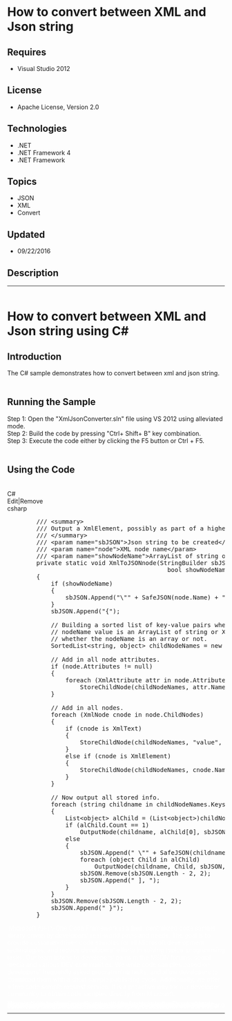# How to convert between XML and Json string
## Requires
- Visual Studio 2012
## License
- Apache License, Version 2.0
## Technologies
- .NET
- .NET Framework 4
- .NET Framework
## Topics
- JSON
- XML
- Convert
## Updated
- 09/22/2016
## Description

<hr>
<div><a href="http://blogs.msdn.com/b/onecode"><img src="https://aka.ms/onecodesampletopbanner1" alt=""></a><strong></strong><em></em></div>
<h1>How to convert between XML and Json string using C#</h1>
<h2>Introduction</h2>
<p class="MsoNormal">The C# sample demonstrates how to convert between xml and <span class="SpellE">
json</span> string.<br>
<br>
</p>
<h2>Running the Sample</h2>
<p class="MsoNormal">Step 1: Open the &quot;XmlJsonConverter.sln&quot; file using VS 2012 using alleviated mode.<br>
Step 2: Build the code by pressing &quot;Ctrl&#43; Shift&#43; B&quot; key combination. <br>
Step 3: Execute the code either by clicking the F5 button or Ctrl &#43; F5. <br>
<br>
</p>
<h2>Using the Code</h2>
<p class="MsoNormal" style="margin-bottom:.0001pt; line-height:normal; text-autospace:none">
&nbsp;</p>
<div class="scriptcode">
<div class="pluginEditHolder" pluginCommand="mceScriptCode">
<div class="title"><span>C#</span></div>
<div class="pluginLinkHolder"><span class="pluginEditHolderLink">Edit</span>|<span class="pluginRemoveHolderLink">Remove</span></div>
<span class="hidden">csharp</span>

<div class="preview">
<pre class="csharp">&nbsp;&nbsp;&nbsp;&nbsp;&nbsp;&nbsp;&nbsp;&nbsp;<span class="cs__com">///&nbsp;&lt;summary&gt;</span>&nbsp;
&nbsp;&nbsp;&nbsp;&nbsp;&nbsp;&nbsp;&nbsp;&nbsp;<span class="cs__com">///&nbsp;Output&nbsp;a&nbsp;XmlElement,&nbsp;possibly&nbsp;as&nbsp;part&nbsp;of&nbsp;a&nbsp;higher&nbsp;array</span>&nbsp;
&nbsp;&nbsp;&nbsp;&nbsp;&nbsp;&nbsp;&nbsp;&nbsp;<span class="cs__com">///&nbsp;&lt;/summary&gt;</span>&nbsp;
&nbsp;&nbsp;&nbsp;&nbsp;&nbsp;&nbsp;&nbsp;&nbsp;<span class="cs__com">///&nbsp;&lt;param&nbsp;name=&quot;sbJSON&quot;&gt;Json&nbsp;string&nbsp;to&nbsp;be&nbsp;created&lt;/param&gt;</span>&nbsp;
&nbsp;&nbsp;&nbsp;&nbsp;&nbsp;&nbsp;&nbsp;&nbsp;<span class="cs__com">///&nbsp;&lt;param&nbsp;name=&quot;node&quot;&gt;XML&nbsp;node&nbsp;name&lt;/param&gt;</span>&nbsp;
&nbsp;&nbsp;&nbsp;&nbsp;&nbsp;&nbsp;&nbsp;&nbsp;<span class="cs__com">///&nbsp;&lt;param&nbsp;name=&quot;showNodeName&quot;&gt;ArrayList&nbsp;of&nbsp;string&nbsp;or&nbsp;XmlElement&lt;/param&gt;</span>&nbsp;
&nbsp;&nbsp;&nbsp;&nbsp;&nbsp;&nbsp;&nbsp;&nbsp;<span class="cs__keyword">private</span>&nbsp;<span class="cs__keyword">static</span>&nbsp;<span class="cs__keyword">void</span>&nbsp;XmlToJSONnode(StringBuilder&nbsp;sbJSON,&nbsp;XmlElement&nbsp;node,&nbsp;&nbsp;
&nbsp;&nbsp;&nbsp;&nbsp;&nbsp;&nbsp;&nbsp;&nbsp;&nbsp;&nbsp;&nbsp;&nbsp;&nbsp;&nbsp;&nbsp;&nbsp;&nbsp;&nbsp;&nbsp;&nbsp;&nbsp;&nbsp;&nbsp;&nbsp;&nbsp;&nbsp;&nbsp;&nbsp;&nbsp;&nbsp;&nbsp;&nbsp;&nbsp;&nbsp;&nbsp;&nbsp;&nbsp;&nbsp;&nbsp;&nbsp;&nbsp;&nbsp;&nbsp;&nbsp;<span class="cs__keyword">bool</span>&nbsp;showNodeName)&nbsp;
&nbsp;&nbsp;&nbsp;&nbsp;&nbsp;&nbsp;&nbsp;&nbsp;{&nbsp;
&nbsp;&nbsp;&nbsp;&nbsp;&nbsp;&nbsp;&nbsp;&nbsp;&nbsp;&nbsp;&nbsp;&nbsp;<span class="cs__keyword">if</span>&nbsp;(showNodeName)&nbsp;
&nbsp;&nbsp;&nbsp;&nbsp;&nbsp;&nbsp;&nbsp;&nbsp;&nbsp;&nbsp;&nbsp;&nbsp;{&nbsp;
&nbsp;&nbsp;&nbsp;&nbsp;&nbsp;&nbsp;&nbsp;&nbsp;&nbsp;&nbsp;&nbsp;&nbsp;&nbsp;&nbsp;&nbsp;&nbsp;sbJSON.Append(<span class="cs__string">&quot;\&quot;&quot;</span>&nbsp;&#43;&nbsp;SafeJSON(node.Name)&nbsp;&#43;&nbsp;<span class="cs__string">&quot;\&quot;:&nbsp;&quot;</span>);&nbsp;
&nbsp;&nbsp;&nbsp;&nbsp;&nbsp;&nbsp;&nbsp;&nbsp;&nbsp;&nbsp;&nbsp;&nbsp;}&nbsp;
&nbsp;&nbsp;&nbsp;&nbsp;&nbsp;&nbsp;&nbsp;&nbsp;&nbsp;&nbsp;&nbsp;&nbsp;sbJSON.Append(<span class="cs__string">&quot;{&quot;</span>);&nbsp;
&nbsp;
&nbsp;&nbsp;&nbsp;&nbsp;&nbsp;&nbsp;&nbsp;&nbsp;&nbsp;&nbsp;&nbsp;&nbsp;<span class="cs__com">//&nbsp;Building&nbsp;a&nbsp;sorted&nbsp;list&nbsp;of&nbsp;key-value&nbsp;pairs&nbsp;where&nbsp;key&nbsp;is&nbsp;case-sensitive</span>&nbsp;
&nbsp;&nbsp;&nbsp;&nbsp;&nbsp;&nbsp;&nbsp;&nbsp;&nbsp;&nbsp;&nbsp;&nbsp;<span class="cs__com">//&nbsp;nodeName&nbsp;value&nbsp;is&nbsp;an&nbsp;ArrayList&nbsp;of&nbsp;string&nbsp;or&nbsp;XmlElement&nbsp;so&nbsp;that&nbsp;we&nbsp;know</span>&nbsp;
&nbsp;&nbsp;&nbsp;&nbsp;&nbsp;&nbsp;&nbsp;&nbsp;&nbsp;&nbsp;&nbsp;&nbsp;<span class="cs__com">//&nbsp;whether&nbsp;the&nbsp;nodeName&nbsp;is&nbsp;an&nbsp;array&nbsp;or&nbsp;not.</span>&nbsp;
&nbsp;&nbsp;&nbsp;&nbsp;&nbsp;&nbsp;&nbsp;&nbsp;&nbsp;&nbsp;&nbsp;&nbsp;SortedList&lt;<span class="cs__keyword">string</span>,&nbsp;<span class="cs__keyword">object</span>&gt;&nbsp;childNodeNames&nbsp;=&nbsp;<span class="cs__keyword">new</span>&nbsp;SortedList&lt;<span class="cs__keyword">string</span>,&nbsp;<span class="cs__keyword">object</span>&gt;();&nbsp;
&nbsp;
&nbsp;&nbsp;&nbsp;&nbsp;&nbsp;&nbsp;&nbsp;&nbsp;&nbsp;&nbsp;&nbsp;&nbsp;<span class="cs__com">//&nbsp;Add&nbsp;in&nbsp;all&nbsp;node&nbsp;attributes.</span>&nbsp;
&nbsp;&nbsp;&nbsp;&nbsp;&nbsp;&nbsp;&nbsp;&nbsp;&nbsp;&nbsp;&nbsp;&nbsp;<span class="cs__keyword">if</span>&nbsp;(node.Attributes&nbsp;!=&nbsp;<span class="cs__keyword">null</span>)&nbsp;
&nbsp;&nbsp;&nbsp;&nbsp;&nbsp;&nbsp;&nbsp;&nbsp;&nbsp;&nbsp;&nbsp;&nbsp;{&nbsp;
&nbsp;&nbsp;&nbsp;&nbsp;&nbsp;&nbsp;&nbsp;&nbsp;&nbsp;&nbsp;&nbsp;&nbsp;&nbsp;&nbsp;&nbsp;&nbsp;<span class="cs__keyword">foreach</span>&nbsp;(XmlAttribute&nbsp;attr&nbsp;<span class="cs__keyword">in</span>&nbsp;node.Attributes)&nbsp;
&nbsp;&nbsp;&nbsp;&nbsp;&nbsp;&nbsp;&nbsp;&nbsp;&nbsp;&nbsp;&nbsp;&nbsp;&nbsp;&nbsp;&nbsp;&nbsp;&nbsp;&nbsp;&nbsp;&nbsp;StoreChildNode(childNodeNames,&nbsp;attr.Name,&nbsp;attr.InnerText);&nbsp;
&nbsp;&nbsp;&nbsp;&nbsp;&nbsp;&nbsp;&nbsp;&nbsp;&nbsp;&nbsp;&nbsp;&nbsp;}&nbsp;
&nbsp;
&nbsp;&nbsp;&nbsp;&nbsp;&nbsp;&nbsp;&nbsp;&nbsp;&nbsp;&nbsp;&nbsp;&nbsp;<span class="cs__com">//&nbsp;Add&nbsp;in&nbsp;all&nbsp;nodes.</span>&nbsp;
&nbsp;&nbsp;&nbsp;&nbsp;&nbsp;&nbsp;&nbsp;&nbsp;&nbsp;&nbsp;&nbsp;&nbsp;<span class="cs__keyword">foreach</span>&nbsp;(XmlNode&nbsp;cnode&nbsp;<span class="cs__keyword">in</span>&nbsp;node.ChildNodes)&nbsp;
&nbsp;&nbsp;&nbsp;&nbsp;&nbsp;&nbsp;&nbsp;&nbsp;&nbsp;&nbsp;&nbsp;&nbsp;{&nbsp;
&nbsp;&nbsp;&nbsp;&nbsp;&nbsp;&nbsp;&nbsp;&nbsp;&nbsp;&nbsp;&nbsp;&nbsp;&nbsp;&nbsp;&nbsp;&nbsp;<span class="cs__keyword">if</span>&nbsp;(cnode&nbsp;<span class="cs__keyword">is</span>&nbsp;XmlText)&nbsp;
&nbsp;&nbsp;&nbsp;&nbsp;&nbsp;&nbsp;&nbsp;&nbsp;&nbsp;&nbsp;&nbsp;&nbsp;&nbsp;&nbsp;&nbsp;&nbsp;{&nbsp;
&nbsp;&nbsp;&nbsp;&nbsp;&nbsp;&nbsp;&nbsp;&nbsp;&nbsp;&nbsp;&nbsp;&nbsp;&nbsp;&nbsp;&nbsp;&nbsp;&nbsp;&nbsp;&nbsp;&nbsp;StoreChildNode(childNodeNames,&nbsp;<span class="cs__string">&quot;value&quot;</span>,&nbsp;cnode.InnerText);&nbsp;
&nbsp;&nbsp;&nbsp;&nbsp;&nbsp;&nbsp;&nbsp;&nbsp;&nbsp;&nbsp;&nbsp;&nbsp;&nbsp;&nbsp;&nbsp;&nbsp;}&nbsp;
&nbsp;&nbsp;&nbsp;&nbsp;&nbsp;&nbsp;&nbsp;&nbsp;&nbsp;&nbsp;&nbsp;&nbsp;&nbsp;&nbsp;&nbsp;&nbsp;<span class="cs__keyword">else</span>&nbsp;<span class="cs__keyword">if</span>&nbsp;(cnode&nbsp;<span class="cs__keyword">is</span>&nbsp;XmlElement)&nbsp;
&nbsp;&nbsp;&nbsp;&nbsp;&nbsp;&nbsp;&nbsp;&nbsp;&nbsp;&nbsp;&nbsp;&nbsp;&nbsp;&nbsp;&nbsp;&nbsp;{&nbsp;
&nbsp;&nbsp;&nbsp;&nbsp;&nbsp;&nbsp;&nbsp;&nbsp;&nbsp;&nbsp;&nbsp;&nbsp;&nbsp;&nbsp;&nbsp;&nbsp;&nbsp;&nbsp;&nbsp;&nbsp;StoreChildNode(childNodeNames,&nbsp;cnode.Name,&nbsp;cnode);&nbsp;
&nbsp;&nbsp;&nbsp;&nbsp;&nbsp;&nbsp;&nbsp;&nbsp;&nbsp;&nbsp;&nbsp;&nbsp;&nbsp;&nbsp;&nbsp;&nbsp;}&nbsp;
&nbsp;&nbsp;&nbsp;&nbsp;&nbsp;&nbsp;&nbsp;&nbsp;&nbsp;&nbsp;&nbsp;&nbsp;}&nbsp;
&nbsp;
&nbsp;&nbsp;&nbsp;&nbsp;&nbsp;&nbsp;&nbsp;&nbsp;&nbsp;&nbsp;&nbsp;&nbsp;<span class="cs__com">//&nbsp;Now&nbsp;output&nbsp;all&nbsp;stored&nbsp;info.</span>&nbsp;
&nbsp;&nbsp;&nbsp;&nbsp;&nbsp;&nbsp;&nbsp;&nbsp;&nbsp;&nbsp;&nbsp;&nbsp;<span class="cs__keyword">foreach</span>&nbsp;(<span class="cs__keyword">string</span>&nbsp;childname&nbsp;<span class="cs__keyword">in</span>&nbsp;childNodeNames.Keys)&nbsp;
&nbsp;&nbsp;&nbsp;&nbsp;&nbsp;&nbsp;&nbsp;&nbsp;&nbsp;&nbsp;&nbsp;&nbsp;{&nbsp;
&nbsp;&nbsp;&nbsp;&nbsp;&nbsp;&nbsp;&nbsp;&nbsp;&nbsp;&nbsp;&nbsp;&nbsp;&nbsp;&nbsp;&nbsp;&nbsp;List&lt;<span class="cs__keyword">object</span>&gt;&nbsp;alChild&nbsp;=&nbsp;(List&lt;<span class="cs__keyword">object</span>&gt;)childNodeNames[childname];&nbsp;
&nbsp;&nbsp;&nbsp;&nbsp;&nbsp;&nbsp;&nbsp;&nbsp;&nbsp;&nbsp;&nbsp;&nbsp;&nbsp;&nbsp;&nbsp;&nbsp;<span class="cs__keyword">if</span>&nbsp;(alChild.Count&nbsp;==&nbsp;<span class="cs__number">1</span>)&nbsp;
&nbsp;&nbsp;&nbsp;&nbsp;&nbsp;&nbsp;&nbsp;&nbsp;&nbsp;&nbsp;&nbsp;&nbsp;&nbsp;&nbsp;&nbsp;&nbsp;&nbsp;&nbsp;&nbsp;&nbsp;OutputNode(childname,&nbsp;alChild[<span class="cs__number">0</span>],&nbsp;sbJSON,&nbsp;<span class="cs__keyword">true</span>);&nbsp;
&nbsp;&nbsp;&nbsp;&nbsp;&nbsp;&nbsp;&nbsp;&nbsp;&nbsp;&nbsp;&nbsp;&nbsp;&nbsp;&nbsp;&nbsp;&nbsp;<span class="cs__keyword">else</span>&nbsp;
&nbsp;&nbsp;&nbsp;&nbsp;&nbsp;&nbsp;&nbsp;&nbsp;&nbsp;&nbsp;&nbsp;&nbsp;&nbsp;&nbsp;&nbsp;&nbsp;{&nbsp;
&nbsp;&nbsp;&nbsp;&nbsp;&nbsp;&nbsp;&nbsp;&nbsp;&nbsp;&nbsp;&nbsp;&nbsp;&nbsp;&nbsp;&nbsp;&nbsp;&nbsp;&nbsp;&nbsp;&nbsp;sbJSON.Append(<span class="cs__string">&quot;&nbsp;\&quot;&quot;</span>&nbsp;&#43;&nbsp;SafeJSON(childname)&nbsp;&#43;&nbsp;<span class="cs__string">&quot;\&quot;:&nbsp;[&nbsp;&quot;</span>);&nbsp;
&nbsp;&nbsp;&nbsp;&nbsp;&nbsp;&nbsp;&nbsp;&nbsp;&nbsp;&nbsp;&nbsp;&nbsp;&nbsp;&nbsp;&nbsp;&nbsp;&nbsp;&nbsp;&nbsp;&nbsp;<span class="cs__keyword">foreach</span>&nbsp;(<span class="cs__keyword">object</span>&nbsp;Child&nbsp;<span class="cs__keyword">in</span>&nbsp;alChild)&nbsp;
&nbsp;&nbsp;&nbsp;&nbsp;&nbsp;&nbsp;&nbsp;&nbsp;&nbsp;&nbsp;&nbsp;&nbsp;&nbsp;&nbsp;&nbsp;&nbsp;&nbsp;&nbsp;&nbsp;&nbsp;&nbsp;&nbsp;&nbsp;&nbsp;OutputNode(childname,&nbsp;Child,&nbsp;sbJSON,&nbsp;<span class="cs__keyword">false</span>);&nbsp;
&nbsp;&nbsp;&nbsp;&nbsp;&nbsp;&nbsp;&nbsp;&nbsp;&nbsp;&nbsp;&nbsp;&nbsp;&nbsp;&nbsp;&nbsp;&nbsp;&nbsp;&nbsp;&nbsp;&nbsp;sbJSON.Remove(sbJSON.Length&nbsp;-&nbsp;<span class="cs__number">2</span>,&nbsp;<span class="cs__number">2</span>);&nbsp;
&nbsp;&nbsp;&nbsp;&nbsp;&nbsp;&nbsp;&nbsp;&nbsp;&nbsp;&nbsp;&nbsp;&nbsp;&nbsp;&nbsp;&nbsp;&nbsp;&nbsp;&nbsp;&nbsp;&nbsp;sbJSON.Append(<span class="cs__string">&quot;&nbsp;],&nbsp;&quot;</span>);&nbsp;
&nbsp;&nbsp;&nbsp;&nbsp;&nbsp;&nbsp;&nbsp;&nbsp;&nbsp;&nbsp;&nbsp;&nbsp;&nbsp;&nbsp;&nbsp;&nbsp;}&nbsp;
&nbsp;&nbsp;&nbsp;&nbsp;&nbsp;&nbsp;&nbsp;&nbsp;&nbsp;&nbsp;&nbsp;&nbsp;}&nbsp;
&nbsp;&nbsp;&nbsp;&nbsp;&nbsp;&nbsp;&nbsp;&nbsp;&nbsp;&nbsp;&nbsp;&nbsp;sbJSON.Remove(sbJSON.Length&nbsp;-&nbsp;<span class="cs__number">2</span>,&nbsp;<span class="cs__number">2</span>);&nbsp;
&nbsp;&nbsp;&nbsp;&nbsp;&nbsp;&nbsp;&nbsp;&nbsp;&nbsp;&nbsp;&nbsp;&nbsp;sbJSON.Append(<span class="cs__string">&quot;&nbsp;}&quot;</span>);&nbsp;
&nbsp;&nbsp;&nbsp;&nbsp;&nbsp;&nbsp;&nbsp;&nbsp;}</pre>
</div>
</div>
</div>
<div class="endscriptcode"><span style="color:#ffffff">&nbsp;Microsoft All-In-One Code Framework is a free, centralized code sample library driven by developers' real-world pains and needs. The goal is to provide customer-driven code samples for all Microsoft
 development technologies, and reduce developers' efforts in solving typical programming tasks. Our team listens to developers&rsquo; pains in the MSDN forums, social media and various DEV communities. We write code samples based on developers&rsquo; frequently
 asked programming tasks, and allow developers to download them with a short sample publishing cycle. Additionally, we offer a free code sample request service. It is a proactive way for our developer community to obtain code samples directly from Microsoft.</span></div>
<p style="line-height:0.6pt; color:white">Microsoft All-In-One Code Framework is a free, centralized code sample library driven by developers' real-world pains and needs. The goal is to provide customer-driven code samples for all Microsoft development technologies,
 and reduce developers' efforts in solving typical programming tasks. Our team listens to developers&rsquo; pains in the MSDN forums, social media and various DEV communities. We write code samples based on developers&rsquo; frequently asked programming tasks,
 and allow developers to download them with a short sample publishing cycle. Additionally, we offer a free code sample request service. It is a proactive way for our developer community to obtain code samples directly from Microsoft.</p>
<hr>
<div><a href="http://go.microsoft.com/?linkid=9759640" style="margin-top:3px"><img src="http://bit.ly/onecodelogo" alt="">
</a></div>
